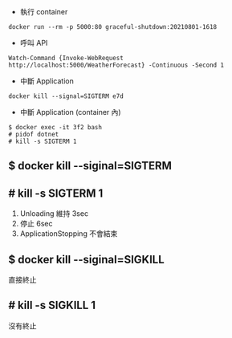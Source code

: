 - 執行 container
```
docker run --rm -p 5000:80 graceful-shutdown:20210801-1618
```

- 呼叫 API
```
Watch-Command {Invoke-WebRequest http://localhost:5000/WeatherForecast} -Continuous -Second 1
```

- 中斷 Application
```
docker kill --signal=SIGTERM e7d
```

- 中斷 Application (container 內)
```
$ docker exec -it 3f2 bash
# pidof dotnet
# kill -s SIGTERM 1
```

## $ docker kill --siginal=SIGTERM
## \# kill -s SIGTERM 1
1. Unloading 維持 3sec
2. 停止 6sec
3. ApplicationStopping 不會結束

## $ docker kill --siginal=SIGKILL  
直接終止

## \# kill -s SIGKILL 1
沒有終止